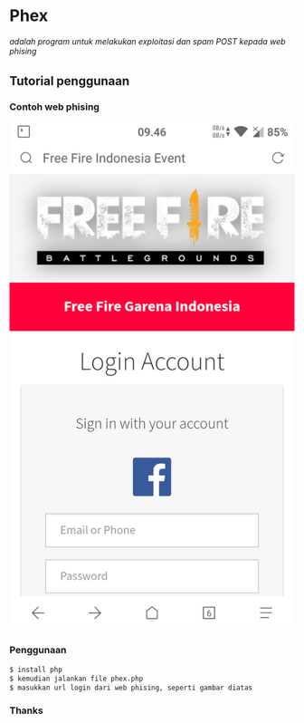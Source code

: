# Phex

###### adalah program untuk melakukan exploitasi dan spam POST kepada web phising

## Tutorial penggunaan

### Contoh web phising
<img src=".img/1.png" />

### Penggunaan
```
$ install php
$ kemudian jalankan file phex.php
$ masukkan url login dari web phising, seperti gambar diatas
```

### Thanks